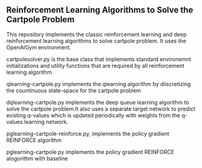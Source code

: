 ## Reinforcement Learning Algorithms to Solve the Cartpole Problem

This repository  implements the classic reinforcement learning  and deep reinforcement learning algorithms to solve cartpole problem.
It uses the OpenAIGym environment.

cartpolesolver.py is the base class that implements standard environemnt initializations and utility functions that are required by all reinforcement learning algorithm

qlearning-cartpole.py implements the qlearning algorithm by diiscretizing the countinuous state-space for the cartpole problem

dqlearning-cartpole.py implements the deep queue learning algorithm to solve the cartpole problem.It also uses a separate target network to predict existing q-values which is updated periodically with weights from the q-values learning network.

pglearning-cartpole-reinforce.py, implements the policy gradient REINFORCE algorithm

pglearning-cartpole.py implements the policy gradient REINFORCE alogorithm with baseline


